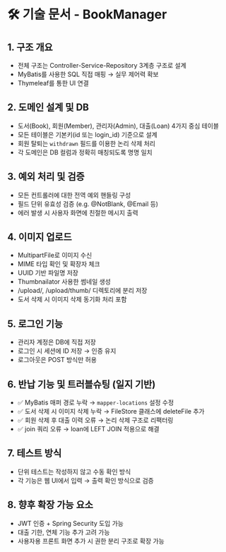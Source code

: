 # 🛠 기술 문서 - BookManager

## 1. 구조 개요
- 전체 구조는 Controller-Service-Repository 3계층 구조로 설계
- MyBatis를 사용한 SQL 직접 매핑 → 실무 제어력 확보
- Thymeleaf를 통한 UI 연결

## 2. 도메인 설계 및 DB
- 도서(Book), 회원(Member), 관리자(Admin), 대출(Loan) 4가지 중심 테이블
- 모든 테이블은 기본키(id 또는 login_id) 기준으로 설계
- 회원 탈퇴는 `withdrawn` 필드를 이용한 논리 삭제 처리
- 각 도메인은 DB 컬럼과 정확히 매칭되도록 명명 일치

## 3. 예외 처리 및 검증
- 모든 컨트롤러에 대한 전역 예외 핸들링 구성
- 필드 단위 유효성 검증 (e.g. @NotBlank, @Email 등)
- 에러 발생 시 사용자 화면에 친절한 메시지 출력

## 4. 이미지 업로드
- MultipartFile로 이미지 수신
- MIME 타입 확인 및 확장자 체크
- UUID 기반 파일명 저장
- Thumbnailator 사용한 썸네일 생성
- /upload/, /upload/thumb/ 디렉토리에 분리 저장
- 도서 삭제 시 이미지 삭제 동기화 처리 포함

## 5. 로그인 기능
- 관리자 계정은 DB에 직접 저장
- 로그인 시 세션에 ID 저장 → 인증 유지
- 로그아웃은 POST 방식만 허용

## 6. 반납 기능 및 트러블슈팅 (일지 기반)
- ✅ MyBatis 매퍼 경로 누락 → `mapper-locations` 설정 수정
- ✅ 도서 삭제 시 이미지 삭제 누락 → FileStore 클래스에 deleteFile 추가
- ✅ 회원 삭제 후 대출 이력 오류 → 논리 삭제 구조로 리팩터링
- ✅ join 쿼리 오류 → loan에 LEFT JOIN 적용으로 해결

## 7. 테스트 방식
- 단위 테스트는 작성하지 않고 수동 확인 방식
- 각 기능은 웹 UI에서 입력 → 출력 확인 방식으로 검증

## 8. 향후 확장 가능 요소
- JWT 인증 + Spring Security 도입 가능
- 대출 기한, 연체 기능 추가 고려 가능
- 사용자용 프론트 화면 추가 시 권한 분리 구조로 확장 가능

